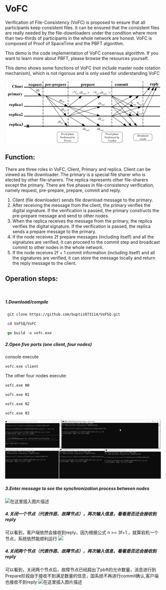 # VoFC
Verification of File-Consistency (VoFC) is proposed to ensure that all participants keep consistent files. It can be ensured that the consistent files are really needed by the file-downloaders under the condition where more than two-thirds of participants in the whole network are honest. 
VoFC is composed of Proof of SpaceTime and the PBFT algorithm.

This demo is the code implementation of VoFC consensus algorithm. If you want to learn more about PBFT, please browse the resources yourself.

This demo shows some functions of VoFC (not include master node rotation mechanism), which is not rigorous and is only used for understanding VoFC


![VoFC](https://github.com/buptis073114/VoFSQ/blob/master/img/VoFC.png)

## Function:

There are three roles in VoFC, Client, Primary and replica. Client can be viewed as file downloader. The primary is a special file sharer who is elected by other file-sharers. The replica represents other file-sharers except the primary. There are five phases in file-consistency verification, namely request, pre-prepare, prepare, commit and reply.
  
 1. Client (file downloader) sends file download message to the primary.
 2. After receiving the message from the client, the primary verifies the digital signature. If the verification is passed, the primary constructs the pre-prepare message and send to other nodes.
 3. When the replica receives the message from the primary, the replica verifies the digital signature. If the verification is passed, the replica sends a prepare message to the primary.
 4. If the node receives 2f prepare messages (including itself) and all the signatures are verified, it can proceed to the commit step and broadcast commit to other nodes in the whole network.
 5. If the node receives 2f + 1 commit information (including itself) and all the signatures are verified, it can store the message locally and return the reply message to the client.


## Operation steps:
<br>

##### 1.Download/compile
```shell
 git clone https://github.com/buptis073114/VoFSQ.git
```
```shell
 cd VoFSQ/VoFC
```
```go
 go build -o vofc.exe
```

##### 2.Open five ports (one client, four nodes)
console execute 
```shell script
vofc.exe client
```
The other four nodes execute:
```shell script
vofc.exe N0
```
```shell script
vofc.exe N1
```
```shell script
vofc.exe N2
```
```shell script
vofc.exe N3
```

![startup](https://github.com/buptis073114/VoFSQ/blob/master/img/VoFC1.png)
##### 3.Enter message to see the synchronization process between nodes
![在这里插入图片描述](images/启动后.png)
##### 4.关闭一个节点（代表作恶、故障节点），再次输入信息，看看是否还会接收到reply
可以看到，客户端依然会接收到reply，因为根据公式 n >= 3f+1  ，就算宕机一个节点，系统依然能顺利运行
![](images/掉了一个节点后.png)
##### 4.关闭两个节点（代表作恶、故障节点），再次输入信息，看看是否还会接收到reply
可以看到，关闭两个节点后，故障节点已经超出了pbft的允许数量，消息进行到Prepare阶段由于接收不到满足数量的信息，固系统不再进行commit确认,客户端也接收不到reply
![在这里插入图片描述](images/关闭两个节点.png)
